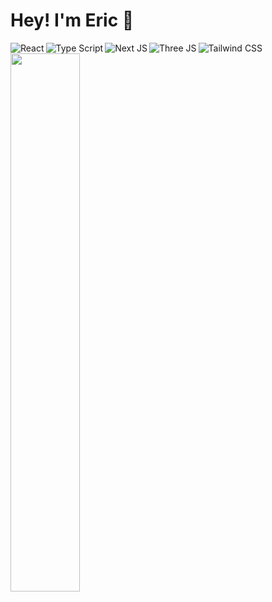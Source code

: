 # Hey! I'm Eric 👋

<img align="left" alt="React" src="https://img.shields.io/badge/react-%2320232a.svg?style=for-the-badge&logo=react&logoColor=%2361DAFB" />

<img align="left" alt="Type Script" src="https://img.shields.io/badge/typescript-%23007ACC.svg?style=for-the-badge&logo=typescript&logoColor=white" />

<img align="left" alt="Next JS" src="https://img.shields.io/badge/Next-black?style=for-the-badge&logo=next.js&logoColor=white" />

<img align="left" alt="Three JS" src="https://img.shields.io/badge/threejs-black?style=for-the-badge&logo=three.js&logoColor=white" />

<img alt="Tailwind CSS" src="https://img.shields.io/badge/tailwindcss-%2338B2AC.svg?style=for-the-badge&logo=tailwind-css&logoColor=white" />



 <img align="left" width="47%" src="https://github-readme-stats.vercel.app/api?username=esotuvaka&show_icons=true&theme=dark" /> 


  
 




